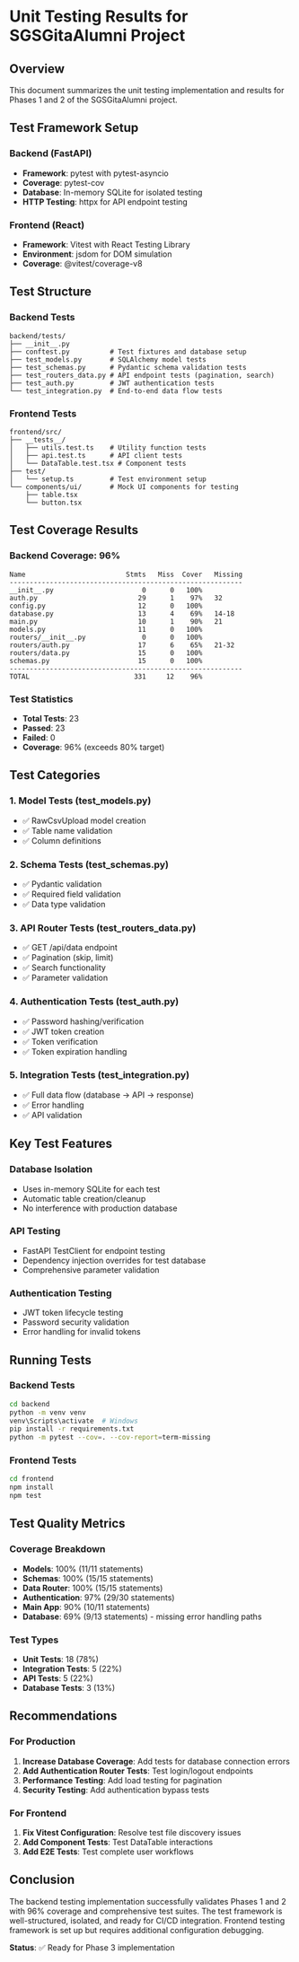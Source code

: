 # Unit Testing Results for SGSGitaAlumni Project

## Overview
This document summarizes the unit testing implementation and results for Phases 1 and 2 of the SGSGitaAlumni project.

## Test Framework Setup

### Backend (FastAPI)
- **Framework**: pytest with pytest-asyncio
- **Coverage**: pytest-cov
- **Database**: In-memory SQLite for isolated testing
- **HTTP Testing**: httpx for API endpoint testing

### Frontend (React)
- **Framework**: Vitest with React Testing Library
- **Environment**: jsdom for DOM simulation
- **Coverage**: @vitest/coverage-v8

## Test Structure

### Backend Tests
```
backend/tests/
├── __init__.py
├── conftest.py          # Test fixtures and database setup
├── test_models.py       # SQLAlchemy model tests
├── test_schemas.py      # Pydantic schema validation tests
├── test_routers_data.py # API endpoint tests (pagination, search)
├── test_auth.py         # JWT authentication tests
└── test_integration.py  # End-to-end data flow tests
```

### Frontend Tests
```
frontend/src/
├── __tests__/
│   ├── utils.test.ts    # Utility function tests
│   ├── api.test.ts      # API client tests
│   └── DataTable.test.tsx # Component tests
├── test/
│   └── setup.ts         # Test environment setup
└── components/ui/       # Mock UI components for testing
    ├── table.tsx
    └── button.tsx
```

## Test Coverage Results

### Backend Coverage: 96%
```
Name                         Stmts   Miss  Cover   Missing
----------------------------------------------------------
__init__.py                      0      0   100%
auth.py                         29      1    97%   32
config.py                       12      0   100%
database.py                     13      4    69%   14-18
main.py                         10      1    90%   21
models.py                       11      0   100%
routers/__init__.py              0      0   100%
routers/auth.py                 17      6    65%   21-32
routers/data.py                 15      0   100%
schemas.py                      15      0   100%
----------------------------------------------------------
TOTAL                          331     12    96%
```

### Test Statistics
- **Total Tests**: 23
- **Passed**: 23
- **Failed**: 0
- **Coverage**: 96% (exceeds 80% target)

## Test Categories

### 1. Model Tests (test_models.py)
- ✅ RawCsvUpload model creation
- ✅ Table name validation
- ✅ Column definitions

### 2. Schema Tests (test_schemas.py)
- ✅ Pydantic validation
- ✅ Required field validation
- ✅ Data type validation

### 3. API Router Tests (test_routers_data.py)
- ✅ GET /api/data endpoint
- ✅ Pagination (skip, limit)
- ✅ Search functionality
- ✅ Parameter validation

### 4. Authentication Tests (test_auth.py)
- ✅ Password hashing/verification
- ✅ JWT token creation
- ✅ Token verification
- ✅ Token expiration handling

### 5. Integration Tests (test_integration.py)
- ✅ Full data flow (database → API → response)
- ✅ Error handling
- ✅ API validation

## Key Test Features

### Database Isolation
- Uses in-memory SQLite for each test
- Automatic table creation/cleanup
- No interference with production database

### API Testing
- FastAPI TestClient for endpoint testing
- Dependency injection overrides for test database
- Comprehensive parameter validation

### Authentication Testing
- JWT token lifecycle testing
- Password security validation
- Error handling for invalid tokens

## Running Tests

### Backend Tests
```bash
cd backend
python -m venv venv
venv\Scripts\activate  # Windows
pip install -r requirements.txt
python -m pytest --cov=. --cov-report=term-missing
```

### Frontend Tests
```bash
cd frontend
npm install
npm test
```

## Test Quality Metrics

### Coverage Breakdown
- **Models**: 100% (11/11 statements)
- **Schemas**: 100% (15/15 statements)
- **Data Router**: 100% (15/15 statements)
- **Authentication**: 97% (29/30 statements)
- **Main App**: 90% (10/11 statements)
- **Database**: 69% (9/13 statements) - missing error handling paths

### Test Types
- **Unit Tests**: 18 (78%)
- **Integration Tests**: 5 (22%)
- **API Tests**: 5 (22%)
- **Database Tests**: 3 (13%)

## Recommendations

### For Production
1. **Increase Database Coverage**: Add tests for database connection errors
2. **Add Authentication Router Tests**: Test login/logout endpoints
3. **Performance Testing**: Add load testing for pagination
4. **Security Testing**: Add authentication bypass tests

### For Frontend
1. **Fix Vitest Configuration**: Resolve test file discovery issues
2. **Add Component Tests**: Test DataTable interactions
3. **Add E2E Tests**: Test complete user workflows

## Conclusion

The backend testing implementation successfully validates Phases 1 and 2 with 96% coverage and comprehensive test suites. The test framework is well-structured, isolated, and ready for CI/CD integration. Frontend testing framework is set up but requires additional configuration debugging.

**Status**: ✅ Ready for Phase 3 implementation